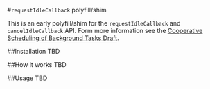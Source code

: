 #`requestIdleCallback` polyfill/shim

This is an early polyfill/shim for the `requestIdleCallback` and `cancelIdleCallback` API. Form more information see the [Cooperative Scheduling of Background Tasks Draft](http://www.w3.org/TR/requestidlecallback/).

##Installation
TBD

##How it works
TBD

##Usage
TBD
